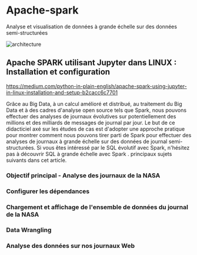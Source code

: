 # Apache-spark
Analyse et visualisation de données à grande échelle sur des données semi-structurées

![architecture](im.png)


## Apache SPARK utilisant Jupyter dans LINUX : Installation et configuration
https://medium.com/python-in-plain-english/apache-spark-using-jupyter-in-linux-installation-and-setup-b2cacc6c7701

Grâce au Big Data, à un calcul amélioré et distribué, au traitement du Big Data et à des cadres d'analyse open source tels que Spark, nous pouvons effectuer des analyses de journaux évolutives sur potentiellement des millions et des milliards de messages de journal par jour. Le but de ce didacticiel axé sur les études de cas est d'adopter une approche pratique pour montrer comment nous pouvons tirer parti de Spark pour effectuer des analyses de journaux à grande échelle sur des données de journal semi-structurées. Si vous êtes intéressé par le SQL évolutif avec Spark, n'hésitez pas à découvrir SQL à grande échelle avec Spark .
principaux sujets suivants dans cet article.
### Objectif principal - Analyse des journaux de la NASA
### Configurer les dépendances
### Chargement et affichage de l'ensemble de données du journal de la NASA
### Data Wrangling
### Analyse des données sur nos journaux Web
